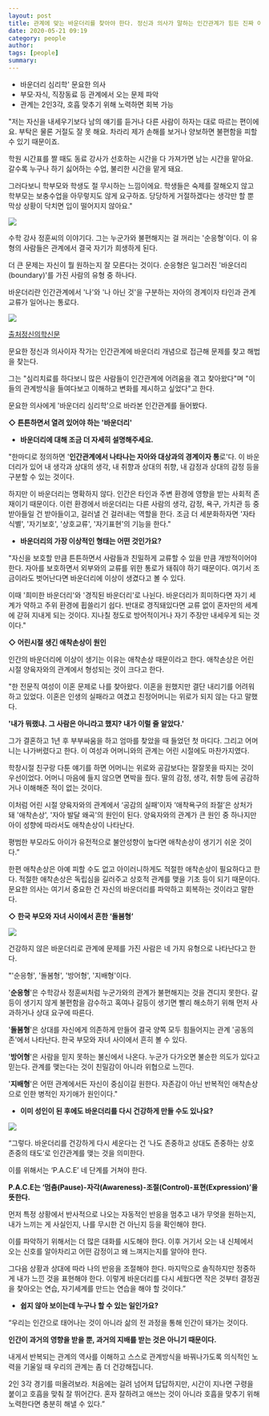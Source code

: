 ```yaml
---
layout: post
title: 관계에 맞는 바운더리를 찾아야 한다. 정신과 의사가 말하는 인간관계가 힘든 진짜 이유
date: 2020-05-21 09:19
category: people
author: 
tags: [people]
summary: 
---
```



-   바운더리 심리학' 문요한 의사
-   부모·자식, 직장동료 등 관계에서 오는 문제 파악
-   관계는 2인3각, 호흡 맞추기 위해 노력하면 회복 가능

"저는 자신을 내세우기보다 남의 얘기를 듣거나 다른 사람이 하자는 대로 따르는 편이에요. 부탁은 물론 거절도 잘 못 해요. 차라리 제가 손해를 보거나 양보하면 불편함을 피할 수 있기 때문이죠.

  

학원 시간표를 짤 때도 동료 강사가 선호하는 시간을 다 가져가면 남는 시간을 맡아요. 갈수록 누구나 하기 싫어하는 수업, 불리한 시간을 맡게 돼요.

  

그러다보니 학부모와 학생도 절 무시하는 느낌이에요. 학생들은 숙제를 잘해오지 않고 학부모는 보충수업을 아무렇지도 않게 요구하죠. 당당하게 거절하겠다는 생각만 할 뿐 막상 상황이 닥치면 입이 떨어지지 않아요."

![](https://img1.daumcdn.net/thumb/R720x0/?fname=https%3A%2F%2Ft1.daumcdn.net%2Fliveboard%2Fgilbut%2F673662609d97499c9d9657ff12b237de.png)

수학 강사 정훈씨의 이야기다. 그는 누군가와 불편해지는 걸 꺼리는 '순응형'이다. 이 유형의 사람들은 관계에서 결국 자기가 희생하게 된다.

  

더 큰 문제는 자신이 뭘 원하는지 잘 모른다는 것이다. 순응형은 일그러진 '바운더리(boundary)'를 가진 사람의 유형 중 하나다.

  

바운더리란 인간관계에서 '나'와 '나 아닌 것'을 구분하는 자아의 경계이자 타인과 관계 교류가 일어나는 통로다.

[![](https://img1.daumcdn.net/thumb/R720x0/?fname=https%3A%2F%2Ft1.daumcdn.net%2Fliveboard%2Fgilbut%2F8125b96053344b919205e636664605eb.jpg)](http://www.psychiatricnews.net/news/articleView.html?idxno=2280)

[출처정신의학신문](http://www.psychiatricnews.net/news/articleView.html?idxno=2280)

문요한 정신과 의사이자 작가는 인간관계에 바운더리 개념으로 접근해 문제를 찾고 해법을 찾는다.

  

그는 "심리치료를 하다보니 많은 사람들이 인간관계에 어려움을 겪고 찾아왔다"며 "이들의 관계방식을 들여다보고 이해하고 변화를 제시하고 싶었다"고 한다.

  

문요한 의사에게 '바운더리 심리학'으로 바라본 인간관계를 들어봤다.

**◇ 튼튼하면서 열려 있어야 하는 '바운더리'**

-   **바운더리에 대해 조금 더 자세히 설명해주세요.**

"한마디로 정의하면 '**인간관계에서 나타나는 자아와 대상과의 경계이자 통**로'다. 이 바운더리가 있어 내 생각과 상대의 생각, 내 취향과 상대의 취향, 내 감정과 상대의 감정 등을 구분할 수 있는 것이다.

  

하지만 이 바운더리는 명확하지 않다. 인간은 타인과 주변 환경에 영향을 받는 사회적 존재이기 때문이다. 이런 환경에서 바운더리는 다른 사람의 생각, 감정, 욕구, 가치관 등 중 받아들일 건 받아들이고, 걸러낼 건 걸러내는 역할을 한다. 조금 더 세분화하자면 '자타식별', '자기보호', '상호교류', '자기표현'의 기능을 한다."

-   **바운더리의 가장 이상적인 형태는 어떤 것인가요?**

"자신을 보호할 만큼 튼튼하면서 사람들과 친밀하게 교류할 수 있을 만큼 개방적이어야 한다. 자아를 보호하면서 외부와의 교류를 위한 통로가 돼줘야 하기 때문이다. 여기서 조금이라도 벗어난다면 바운더리에 이상이 생겼다고 볼 수 있다.

  

이때 '희미한 바운더리'와 '경직된 바운더리'로 나뉜다. 바운더리가 희미하다면 자기 세계가 약하고 주위 환경에 휩쓸리기 쉽다. 반대로 경직돼있다면 교류 없이 혼자만의 세계에 갇혀 지내게 되는 것이다. 지나칠 정도로 방어적이거나 자기 주장만 내세우게 되는 것이다."

**◇ 어린시절 생긴 애착손상이 원인**

인간의 바운더리에 이상이 생기는 이유는 애착손상 때문이라고 한다. 애착손상은 어린 시절 양육자와의 관계에서 형성되는 것이 크다고 한다.

"한 전문직 여성이 이혼 문제로 나를 찾아왔다. 이혼을 원했지만 결단 내리기를 어려워하고 있었다. 이혼은 인생의 실패라고 여겼고 친정어머니는 위로가 되지 않는 다고 말했다.

  

**'내가 뭐랬냐. 그 사람은 아니라고 했지? 내가 이럴 줄 알았다.'**

  

그가 결혼하고 1년 후 부부싸움을 하고 엄마를 찾았을 때 들었던 첫 마디다. 그리고 어머니는 나가버렸다고 한다. 이 여성과 어머니와의 관계는 어린 시절에도 마찬가지였다.

  

학창시절 친구랑 다툰 얘기를 하면 어머니는 위로와 공감보다는 잘잘못을 따지는 것이 우선이었다. 어머니 마음에 들지 않으면 면박을 줬다. 딸의 감정, 생각, 취향 등에 공감하거나 이해해준 적이 없는 것이다.

  

이처럼 어린 시절 양육자와의 관계에서 ‘공감의 실패’이자 ‘애착욕구의 좌절’은 상처가 돼 '애착손상', '자아 발달 왜곡'의 원인이 된다. 양육자와의 관계가 큰 원인 중 하나지만 아이 성향에 따라서도 애착손상이 나타난다.

  

평범한 부모라도 아이가 유전적으로 불안성향이 높다면 애착손상이 생기기 쉬운 것이다.”

한편 애착손상은 아예 피할 수도 없고 아이러니하게도 적절한 애착손상이 필요하다고 한다. 적절한 애착손상은 독립심을 길러주고 상호적 관계를 맺을 기초 등이 되기 때문이다. 문요한 의사는 여기서 중요한 건 자신의 바운더리를 파악하고 회복하는 것이라고 말한다.

**◇ 한국 부모와 자녀 사이에서 흔한 ‘돌봄형’**

![](https://img1.daumcdn.net/thumb/R720x0/?fname=https%3A%2F%2Ft1.daumcdn.net%2Fliveboard%2Fgilbut%2F751c52de6ec746018bfc7013e4ee84f8.png)

건강하지 않은 바운더리로 관계에 문제를 가진 사람은 네 가지 유형으로 나타난다고 한다.

"'순응형', '돌봄형', '방어형', '지배형'이다.

  

'**순응형**'은 수학강사 정훈씨처럼 누군가와의 관계가 불편해지는 것을 견디지 못한다. 갈등이 생기지 않게 불편함을 감수하고 혹여나 갈등이 생기면 빨리 해소하기 위해 먼저 사과하거나 상대 요구에 따른다.

  

'**돌봄형**'은 상대를 자신에게 의존하게 만들어 결국 양쪽 모두 힘들어지는 관계 '공동의존'에서 나타난다. 한국 부모와 자녀 사이에서 흔히 볼 수 있다.

  

'**방어형**'은 사람을 믿지 못하는 불신에서 나온다. 누군가 다가오면 불순한 의도가 있다고 믿는다. 관계를 맺는다는 것이 친밀감이 아니라 위협으로 느낀다.

  

'**지배형**'은 어떤 관계에서든 자신이 중심이길 원한다. 자존감이 아닌 반복적인 애착손상으로 인한 병적인 자기애가 원인이다."

-   **이미 성인이 된 후에도 바운더리를 다시 건강하게 만들 수도 있나요?**

![](https://img1.daumcdn.net/thumb/R720x0/?fname=https%3A%2F%2Ft1.daumcdn.net%2Fliveboard%2Fgilbut%2F1ca29555e00e4265ac51ffbb4c6a1350.png)

“그렇다. 바운더리를 건강하게 다시 세운다는 건 ‘나도 존중하고 상대도 존중하는 상호존중의 태도’로 인간관계를 맺는 것을 의미한다.

  

이를 위해서는 ‘P.A.C.E’ 네 단계를 거쳐야 한다.

**P.A.C.E는 ‘멈춤(Pause)-자각(Awareness)-조절(Control)-표현(Expression)’을 뜻한다.**

  

먼저 특정 상황에서 반사적으로 나오는 자동적인 반응을 멈추고 내가 무엇을 원하는지, 내가 느끼는 게 사실인지, 나를 무시한 건 아닌지 등을 확인해야 한다.

  

이를 파악하기 위해서는 더 많은 대화를 시도해야 한다. 이후 거기서 오는 내 신체에서 오는 신호를 알아차리고 어떤 감정이고 왜 느껴지는지를 알아야 한다.

  

그다음 상황과 상대에 따라 나의 반응을 조절해야 한다. 마지막으로 솔직하지만 정중하게 내가 느낀 것을 표현해야 한다. 이렇게 바운더리를 다시 세웠다면 작은 것부터 결정권을 찾아오는 연습, 자기세계를 만드는 연습을 해야 할 것이다.”

-   **쉽지 않아 보이는데 누구나 할 수 있는 일인가요?**

“우리는 인간으로 태어나는 것이 아니라 삶의 전 과정을 통해 인간이 돼가는 것이다.

  

**인간이 과거의 영향을 받을 뿐, 과거의 지배를 받는 것은 아니기 때문이다.**

  

내게서 반복되는 관계의 역사를 이해하고 스스로 관계방식을 바꿔나가도록 의식적인 노력을 기울일 때 우리의 관계는 좀 더 건강해집니다.

  

2인 3각 경기를 떠올려보라. 처음에는 걸려 넘어져 답답하지만, 시간이 지나면 구령을 붙이고 호흡을 맞춰 잘 뛰어간다. 혼자 잘하려고 애쓰는 것이 아니라 호흡을 맞추기 위해 노력한다면 충분히 해낼 수 있다.”